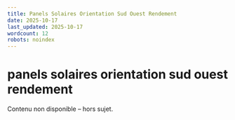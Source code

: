 ```yaml
---
title: Panels Solaires Orientation Sud Ouest Rendement
date: 2025-10-17
last_updated: 2025-10-17
wordcount: 12
robots: noindex
---
```


# panels solaires orientation sud ouest rendement

Contenu non disponible – hors sujet.